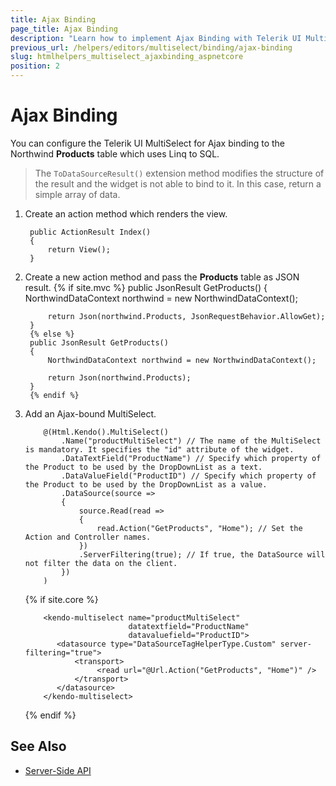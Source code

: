 ```yaml
---
title: Ajax Binding
page_title: Ajax Binding
description: "Learn how to implement Ajax Binding with Telerik UI MultiSelect component for {{ site.framework }}."
previous_url: /helpers/editors/multiselect/binding/ajax-binding
slug: htmlhelpers_multiselect_ajaxbinding_aspnetcore
position: 2
---
```


# Ajax Binding

You can configure the Telerik UI MultiSelect for Ajax binding to the Northwind **Products** table which uses Linq to SQL.

> The `ToDataSourceResult()` extension method modifies the structure of the result and the widget is not able to bind to it. In this case, return a simple array of data.

1. Create an action method which renders the view.

        public ActionResult Index()
        {
            return View();
        }

1. Create a new action method and pass the **Products** table as JSON result.
        {% if site.mvc %}
        public JsonResult GetProducts()
        {
            NorthwindDataContext northwind = new NorthwindDataContext();

            return Json(northwind.Products, JsonRequestBehavior.AllowGet);
        }
        {% else %}
        public JsonResult GetProducts()
        {
            NorthwindDataContext northwind = new NorthwindDataContext();

            return Json(northwind.Products);
        }
        {% endif %}

1. Add an Ajax-bound MultiSelect.

    ```HtmlHelper
        @(Html.Kendo().MultiSelect()
            .Name("productMultiSelect") // The name of the MultiSelect is mandatory. It specifies the "id" attribute of the widget.
            .DataTextField("ProductName") // Specify which property of the Product to be used by the DropDownList as a text.
            .DataValueField("ProductID") // Specify which property of the Product to be used by the DropDownList as a value.
            .DataSource(source =>
            {
                source.Read(read =>
                {
                    read.Action("GetProducts", "Home"); // Set the Action and Controller names.
                })
                .ServerFiltering(true); // If true, the DataSource will not filter the data on the client.
            })
        )
    ```
    {% if site.core %}
    ```TagHelper
        <kendo-multiselect name="productMultiSelect"
                           datatextfield="ProductName"
                           datavaluefield="ProductID">
           <datasource type="DataSourceTagHelperType.Custom" server-filtering="true">
               <transport>
                    <read url="@Url.Action("GetProducts", "Home")" />
               </transport>
           </datasource>
        </kendo-multiselect>
    ```
    {% endif %}

## See Also

* [Server-Side API](/api/multiselect)
